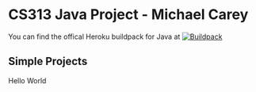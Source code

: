 # CS313 Java Project - Michael Carey

You can find the offical Heroku buildpack for Java at [![Buildpack](https://github.com/heroku/heroku-buildpack-java)](https://github.com/heroku/heroku-buildpack-java)

## Simple Projects
Hello World